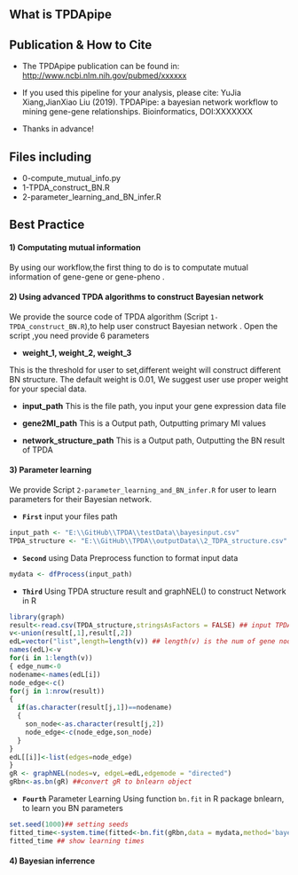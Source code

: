 ## What is TPDApipe


## Publication & How to Cite
+ The TPDApipe publication can be found in: http://www.ncbi.nlm.nih.gov/pubmed/xxxxxx

+ If you used this pipeline for your analysis, please cite: YuJia Xiang,JianXiao Liu (2019). TPDAPipe: a bayesian network workflow to mining gene-gene relationships. Bioinformatics, DOI:XXXXXXX

+ Thanks in advance!

## Files including
+ 0-compute_mutual_info.py
+ 1-TPDA_construct_BN.R
+ 2-parameter_learning_and_BN_infer.R


## Best Practice

#### 1) Computating mutual information
By using our workflow,the first thing to do is to computate mutual information of gene-gene or gene-pheno .

#### 2) Using advanced TPDA algorithms to construct Bayesian network
We provide the source code of TPDA algorithm (Script `1-TPDA_construct_BN.R`),to help user construct Bayesian network .
Open the script ,you need provide 6 parameters
+ **weight_1, weight_2, weight_3**

This is the threshold for user to set,different weight will construct different BN structure. The default weight is 0.01, We suggest user use proper weight for your special data.

+ **input_path**
This is the file path, you input your gene expression data file

+ **gene2MI_path**
This is a Output path, Outputting primary MI values

+ **network_structure_path**
This is a Output path, Outputting the BN result of TPDA

#### 3) Parameter learning
We provide Script `2-parameter_learning_and_BN_infer.R` for user to learn parameters for their Bayesian network. 
+ **`First`** input your files path
```r
input_path <- "E:\\GitHub\\TPDA\\testData\\bayesinput.csv"
TPDA_structure <- "E:\\GitHub\\TPDA\\outputData\\2_TDPA_structure.csv"
```
+ **`Second`**  using  Data Preprocess function to format input data
```r
mydata <- dfProcess(input_path)
```
+ **`Third`**  Using TPDA structure result and graphNEL() to construct Network in R
```r
library(graph)
result<-read.csv(TPDA_structure,stringsAsFactors = FALSE) ## input TPDA algorithm result
v<-union(result[,1],result[,2])
edL=vector("list",length=length(v)) ## length(v) is the num of gene nodes
names(edL)<-v
for(i in 1:length(v))
{ edge_num<-0
nodename<-names(edL[i])
node_edge<-c()
for(j in 1:nrow(result))
{ 
  if(as.character(result[j,1])==nodename) 
  {       
    son_node<-as.character(result[j,2])
    node_edge<-c(node_edge,son_node)
  } 
}
edL[[i]]<-list(edges=node_edge)
}
gR <- graphNEL(nodes=v, edgeL=edL,edgemode = "directed")
gRbn<-as.bn(gR) ##convert gR to bnlearn object

```

+ **`Fourth`** Parameter Learning
Using function `bn.fit` in R package bnlearn, to learn you BN parameters
```r
set.seed(1000)## setting seeds
fitted_time<-system.time(fitted<-bn.fit(gRbn,data = mydata,method='bayes')) 
fitted_time ## show learning times
```

#### 4) Bayesian inferrence

